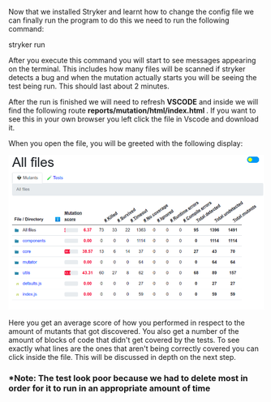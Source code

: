 Now that we installed Stryker and learnt how to change the config file we can finally run the program to do this we need to run the following command:
 
   stryker run
 
After you execute this command you will start to see messages appearing on the terminal. This includes how many files will be scanned if stryker detects a bug and when the mutation actually starts you will be seeing the test being run. This should last about 2 minutes.
 
After the run is finished we will need to refresh <strong>VSCODE</strong> and inside we will find the following route <strong>reports/mutation/html/index.html </strong>. If you want to see this in your own browser you left click the file in Vscode and download it.
 
When you open the file, you will be greeted with the following display:
 
<img src="assets/entry_menu.png"/>
 
Here you get an average score of how you performed in respect to the amount of mutants that got discovered. You also get a number of the amount of blocks of code that didn't get covered by the tests. To see exactly what lines are the ones that aren't being correctly covered you can click inside the file. This will be discussed in depth on the next step.
 
### *Note: The test look poor because we had to delete most in order for it to run in an appropriate amount of time